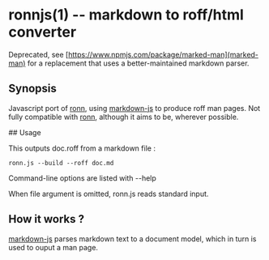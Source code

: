 ronnjs(1) -- markdown to roff/html converter
=======================================

Deprecated, see [https://www.npmjs.com/package/marked-man](marked-man)
for a replacement that uses a better-maintained markdown parser.

## Synopsis

Javascript port of [ronn], using [markdown-js] to produce roff man pages.
Not fully compatible with [ronn], although it aims to be, wherever possible.

## Usage

This outputs doc.roff from a markdown file :

	ronn.js --build --roff doc.md

Command-line options are listed with --help

When file argument is omitted, ronn.js reads standard input.


## How it works ?

[markdown-js] parses markdown text to a document model, which in turn is
used to ouput a man page.


[ronn]: 		http://github.com/rtomayko/ronn
[markdown-js]:	http://github.com/evilstreak/markdown-js
